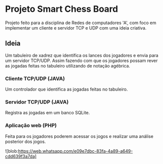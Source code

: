 # Projeto Smart Chess Board

Projeto feito para a disciplina de Redes de computadores 'A', com foco
em implementar um cliente e servidor TCP e UDP com uma ideia criativa.

## Ideia
Um tabuleiro de xadrez que identifica os lances dos jogadores e envia para um servidor TCP/UDP. 
Assim fazendo com que os jogadores possam rever as jogadas feitas no tabuleiro utilizando de notação agébrica.

### Cliente TCP/UDP (JAVA)
Um controlador que identifica as jogadas feitas no tabuleiro.

### Servidor TCP/UDP (JAVA)
Registra as jogadas em um banco SQLite.

### Aplicação web (PHP)
Feita para os jogadores poderem acessar os jogos e realizar uma análise posterior dos jogos.

![blob:https://web.whatsapp.com/e09e7dbc-83fa-4a89-a649-cdd639f3a7da]
